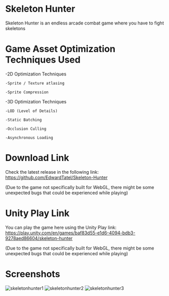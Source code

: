 # Skeleton Hunter
Skeleton Hunter is an endless arcade combat game where you have to fight skeletons

# Game Asset Optimization Techniques Used
-2D Optimization Techniques
    
    -Sprite / Texture atlasing
    
    -Sprite Compression
    
-3D Optimization Techniques
    
    -LOD (Level of Details)
    
    -Static Batching
    
    -Occlusion Culling
    
    -Asynchronous Loading
    
# Download Link
Check the latest release in the following link: https://github.com/EdwardTatel/Skeleton-Hunter

(Due to the game not specifically built for WebGL, there might be some unexpected bugs that could be experienced while playing)

# Unity Play Link
You can play the game here using the Unity Play link: https://play.unity.com/en/games/baf83d55-e1d6-4094-bdb3-9278aed86604/skeleton-hunter

(Due to the game not specifically built for WebGL, there might be some unexpected bugs that could be experienced while playing)

# Screenshots
![skeletonhunter1](https://github.com/user-attachments/assets/781ae159-9bc7-4a63-bef9-f398300ffc79)
![skeletonhunter2](https://github.com/user-attachments/assets/bc7faae5-986f-406b-95be-1342eb7144d2)
![skeletonhunter3](https://github.com/user-attachments/assets/dd4d8a93-927b-48f1-94a8-085a5a970fbf)
